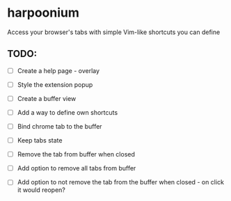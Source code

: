 # harpoonium

Access your browser's tabs with simple Vim-like shortcuts you can define


## TODO:
- [ ] Create a help page - overlay
- [ ] Style the extension popup
- [ ] Create a buffer view
- [ ] Add a way to define own shortcuts
- [ ] Bind chrome tab to the buffer
- [ ] Keep tabs state
- [ ] Remove the tab from buffer when closed
- [ ] Add option to remove all tabs from buffer
- [ ] Add option to not remove the tab from the buffer when closed - on click it would reopen?

